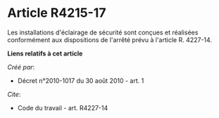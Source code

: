 # Article R4215-17

Les installations d'éclairage de sécurité sont conçues et réalisées conformément aux dispositions de l'arrêté prévu à
l'article R. 4227-14.

**Liens relatifs à cet article**

_Créé par_:

  - Décret n°2010-1017 du 30 août 2010 - art. 1

_Cite_:

  - Code du travail - art. R4227-14
